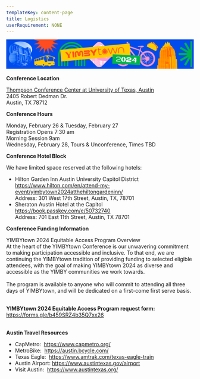 ```yaml
---
templateKey: content-page
title: Logistics
userRequirement: NONE
---
```

![](ytown_banner.webp)

**Conference Location**

[Thompson Conference Center at University of Texas, Austin](https://thompsoncenter.utexas.edu/)\
2405 Robert Dedman Dr.\
Austin, TX 78712

**Conference Hours**

Monday, February 26 & Tuesday, February 27\
Registration Opens 7:30 am\
Morning Session 9am\
Wednesday, February 28, Tours & Unconference, Times TBD

**Conference Hotel Block** 

We have limited space reserved at the following hotels:

* Hilton Garden Inn Austin University Capitol District <https://www.hilton.com/en/attend-my-event/yimbytown2024atthehiltongardeninn/>\
  Address: 301 West 17th Street, Austin, TX, 78701
* Sheraton Austin Hotel at the Capitol\
  <https://book.passkey.com/e/50732740>\
  Address: 701 East 11th Street, Austin, TX 78701

**Conference Funding Information**

YIMBYtown 2024 Equitable Access Program Overview\
At the heart of the YIMBYtown Conference is our unwavering commitment to making participation accessible and inclusive. To that end, we are continuing the YIMBYtown tradition of providing funding to selected eligible attendees, with the goal of making YIMBYtown 2024 as diverse and accessible as the YIMBY communities we work towards. \
\
The program is available to anyone who will commit to attending all three days of YIMBYtown, and will be dedicated on a first-come first serve basis.

**\
YIMBYtown 2024 Equitable Access Program request form:**\
<https://forms.gle/b459SRZ4b35Q7xx26> 

\
**Austin Travel Resources** 

* CapMetro:  <https://www.capmetro.org/>
* MetroBike:  <https://austin.bcycle.com/>
* Texas Eagle:  <https://www.amtrak.com/texas-eagle-train>
* Austin Airport: <https://www.austintexas.gov/airport>
* Visit Austin:  <https://www.austintexas.org/>